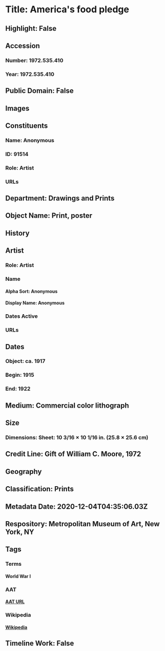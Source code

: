 # Title: America's food pledge
## Highlight: False
## Accession
### Number: 1972.535.410
### Year: 1972.535.410
## Public Domain: False
## Images
## Constituents
### Name: Anonymous
### ID: 91514
### Role: Artist
### URLs
## Department: Drawings and Prints
## Object Name: Print, poster
## History
## Artist
### Role: Artist
### Name
#### Alpha Sort: Anonymous
#### Display Name: Anonymous
### Dates Active
### URLs
## Dates
### Object: ca. 1917
### Begin: 1915
### End: 1922
## Medium: Commercial color lithograph
## Size
### Dimensions: Sheet: 10 3/16 × 10 1/16 in. (25.8 × 25.6 cm)
## Credit Line: Gift of William C. Moore, 1972
## Geography
## Classification: Prints
## Metadata Date: 2020-12-04T04:35:06.03Z
## Respository: Metropolitan Museum of Art, New York, NY
## Tags
### Terms
#### World War I
### AAT
#### [AAT URL](http://vocab.getty.edu/page/ia/901000143)
### Wikipedia
#### [Wikipedia]()
## Timeline Work: False